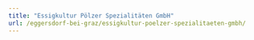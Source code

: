 ```yaml
---
title: "Essigkultur Pölzer Spezialitäten GmbH"
url: /eggersdorf-bei-graz/essigkultur-poelzer-spezialitaeten-gmbh/
---
```

